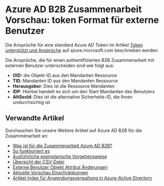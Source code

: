 <properties
   pageTitle="Externe Benutzer token Format für die Zusammenarbeit Preview Azure Active Directory B2B | Microsoft Azure"
   description="Azure Active Directory B2B unterstützt Ihrer Beziehungen unternehmensweit Business Partner an Ihre corporate Applikationen Selektives Zugriff auf"
   services="active-directory"
   documentationCenter=""
   authors="viv-liu"
   manager="cliffdi"
   editor=""
   tags=""/>

<tags
   ms.service="active-directory"
   ms.devlang="NA"
   ms.topic="article"
   ms.tgt_pltfrm="NA"
   ms.workload="na"
   ms.date="05/09/2016"
   ms.author="viviali"/>

# <a name="azure-ad-b2b-collaboration-preview-external-user-token-format"></a>Azure AD B2B Zusammenarbeit Vorschau: token Format für externe Benutzer

Die Ansprüche für eine standard Azure AD Token im Artikel [Token unterstützt und Ansprüche](active-directory-token-and-claims.md) auf azure.microsoft.com beschrieben werden.

Die Ansprüche, die für einen authentifizierten B2B Zusammenarbeit mit externen Benutzer unterscheiden sind wie folgt aus:<br/>
- **OID:** die Objekt-ID aus den Mandanten Ressource<br/>
- **TID**: Mandanten ID aus den Mandanten Ressource<br/>
- **Herausgeber**: Dies ist die Ressource Mandanten<br/>
- **IDP**: Hierbei handelt es sich um den Start Mandanten des Benutzers<br/>
- **AltSecId**: Dies ist die alternative Sicherheits-ID, die Ihnen undurchsichtig ist<br/>

## <a name="related-articles"></a>Verwandte Artikel
Durchsuchen Sie unsere Weitere Artikel auf Azure AD B2B für die Zusammenarbeit an:

- [Was ist für die Zusammenarbeit Azure AD B2B?](active-directory-b2b-what-is-azure-ad-b2b.md)
- [So funktioniert es](active-directory-b2b-how-it-works.md)
- [Ausführliche exemplarische Vorgehensweise](active-directory-b2b-detailed-walkthrough.md)
- [Übersicht der CSV-Datei](active-directory-b2b-references-csv-file-format.md)
- [Externe Benutzer Objekt Attribut Änderungen](active-directory-b2b-references-external-user-object-attribute-changes.md)
- [Aktuelle Vorschau Einschränkungen](active-directory-b2b-current-preview-limitations.md)
- [Artikel Index für Anwendungsverwaltung in Azure-Active Directory](active-directory-apps-index.md)
